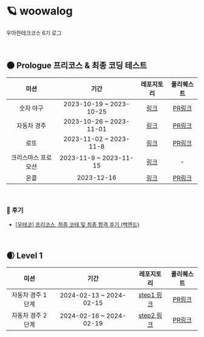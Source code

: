 # 🪐 woowalog
우아한테크코스 6기 로그

<br>

## 🌑 Prologue 프리코스 & 최종 코딩 테스트

| 미션 | 기간 | 레포지토리 | 풀리퀘스트
|:---:|:---:|:---:|:---:|
| 숫자 야구 | 2023-10-19 ~ 2023-10-25 | [링크](https://github.com/reddevilmidzy/java-baseball-6) | [PR링크](https://github.com/woowacourse-precourse/java-baseball-6/pull/843) |
| 자동차 경주 | 2023-10-26 ~ 2023-11-01 | [링크](https://github.com/reddevilmidzy/java-racingcar-6) | [PR링크](https://github.com/woowacourse-precourse/java-racingcar-6/pull/586) |
| 로또 | 2023-11-02 ~ 2023-11-8 | [링크](https://github.com/reddevilmidzy/java-lotto-6) | [PR링크](https://github.com/woowacourse-precourse/java-lotto-6/pull/445) |
| 크리스마스 프로모션 | 2023-11-9  ~ 2023-11-15 | [링크](https://github.com/reddevilmidzy/java-christmas-6-reddevilmidzy) | - |
| 온콜 | 2023-12-16 | [링크](https://github.com/reddevilmidzy/java-oncall-6-reddevilmidzy) | [PR링크](https://github.com/reddevilmidzy/java-oncall-6-reddevilmidzy/pull/1) |

<br>

### 📙 후기

* [[우테코] 프리코스, 최종 코테 및 최종 합격 후기 (백엔드)](https://lazypazy.tistory.com/256)

<br>

## 🌒 Level 1 

| 미션 | 기간 | 레포지토리 | 풀리퀘스트 |
|:---:|:---:|:---:|:---:|
| 자동차 경주 1단계 | 2024-02-13 ~ 2024-02-15 | [step1 링크](https://github.com/reddevilmidzy/java-racingcar/tree/step1) | [PR링크](https://github.com/woowacourse/java-racingcar/pull/728) |
| 자동차 경주 2단계 | 2024-02-16 ~ 2024-02-19 | [step2 링크](https://github.com/reddevilmidzy/java-racingcar/tree/step2) | [PR링크](https://github.com/woowacourse/java-racingcar/pull/747) |

